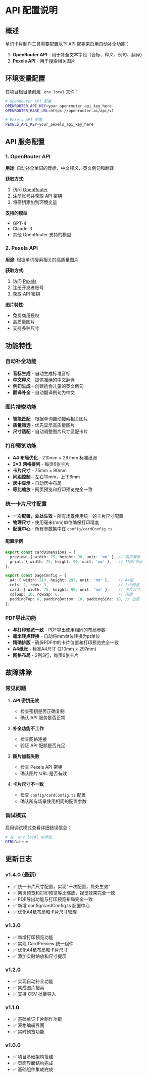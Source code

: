 # API 配置说明

## 概述

单词卡片制作工具需要配置以下 API 密钥来启用自动补全功能：

1. **OpenRouter API** - 用于补全文本字段（音标、释义、例句、翻译）
2. **Pexels API** - 用于搜索相关图片

## 环境变量配置

在项目根目录创建 `.env.local` 文件：

```bash
# OpenRouter API 配置
OPENROUTER_API_KEY=your_openrouter_api_key_here
OPENROUTER_BASE_URL=https://openrouter.ai/api/v1

# Pexels API 配置  
PEXELS_API_KEY=your_pexels_api_key_here
```

## API 服务配置

### 1. OpenRouter API

**用途**: 自动补全单词的音标、中文释义、英文例句和翻译

**获取方式**:
1. 访问 [OpenRouter](https://openrouter.ai/)
2. 注册账号并获取 API 密钥
3. 将密钥添加到环境变量

**支持的模型**:
- GPT-4
- Claude-3
- 其他 OpenRouter 支持的模型

### 2. Pexels API

**用途**: 根据单词搜索相关的高质量图片

**获取方式**:
1. 访问 [Pexels](https://www.pexels.com/api/)
2. 注册开发者账号
3. 获取 API 密钥

**图片特性**:
- 免费商用授权
- 高质量图片
- 支持多种尺寸

## 功能特性

### 自动补全功能

- **音标生成** - 自动生成标准音标
- **中文释义** - 提供准确的中文翻译
- **例句生成** - 创建适合儿童的英文例句
- **翻译补全** - 自动翻译例句为中文

### 图片搜索功能

- **智能匹配** - 根据单词自动搜索相关图片
- **质量筛选** - 优先显示高质量图片
- **尺寸适配** - 自动调整图片尺寸适配卡片

### 打印预览功能

- **A4 布局优化** - 210mm × 297mm 标准纸张
- **2×3 网格排列** - 每页6张卡片
- **卡片尺寸** - 75mm × 90mm
- **间距控制** - 左右10mm，上下6mm
- **居中显示** - 自动居中布局
- **等比缩放** - 网页预览和打印预览完全一致

### 统一卡片尺寸配置

- **一次配置，处处生效** - 所有场景使用统一的卡片尺寸配置
- **物理尺寸** - 使用毫米(mm)单位确保打印精度
- **配置中心** - 所有参数集中在 `config/cardConfig.ts`

#### 配置示例
```typescript
export const cardDimensions = {
  preview: { width: 75, height: 90, unit: 'mm' }, // 网页展示
  print: { width: 75, height: 90, unit: 'mm' },   // 打印/导出
};

export const pageConfig = {
  a4: { width: 210, height: 297, unit: 'mm' },    // A4纸
  cols: 2, rows: 3,                               // 2×3网格
  card: { width: 75, height: 90, unit: 'mm' },    // 卡片尺寸
  colGap: 10, rowGap: 6,                          // 间距
  paddingTop: 6, paddingBottom: 10, paddingSide: 10, // 边距
};
```

### PDF导出功能

- **与打印预览一致** - PDF导出使用相同的布局参数
- **毫米转点转换** - 自动将mm单位转换为pt单位
- **精确排版** - 确保PDF中的卡片位置和打印预览完全一致
- **A4纸张** - 标准A4尺寸 (210mm × 297mm)
- **网格布局** - 2列3行，每页6张卡片

## 故障排除

### 常见问题

1. **API 密钥无效**
   - 检查密钥是否正确复制
   - 确认 API 服务是否正常

2. **补全功能不工作**
   - 检查网络连接
   - 验证 API 配额是否充足

3. **图片加载失败**
   - 检查 Pexels API 密钥
   - 确认图片 URL 是否有效

4. **卡片尺寸不一致**
   - 检查 `config/cardConfig.ts` 配置
   - 确认所有场景使用相同的配置参数

### 调试模式

启用调试模式查看详细错误信息：

```bash
# 在 .env.local 中添加
DEBUG=true
```

## 更新日志

### v1.4.0 (最新)
- ✅ 统一卡片尺寸配置，实现"一次配置，处处生效"
- ✅ 网页预览和打印预览等比缩放，视觉效果完全一致
- ✅ PDF导出功能与打印预览布局完全一致
- ✅ 新增 config/cardConfig.ts 配置中心
- ✅ 优化A4纸布局和卡片尺寸管理

### v1.3.0
- ✅ 新增打印预览功能
- ✅ 实现 CardPreview 统一组件
- ✅ 优化A4纸布局和卡片尺寸
- ✅ 添加实时缩放和尺寸提示

### v1.2.0
- ✅ 实现自动补全功能
- ✅ 集成图片搜索
- ✅ 支持 CSV 批量导入

### v1.1.0
- ✅ 基础单词卡片制作功能
- ✅ 表格编辑界面
- ✅ 实时预览功能

### v1.0.0
- ✅ 项目基础架构搭建
- ✅ 页面界面结构完成
- ✅ 基础组件集成完成 